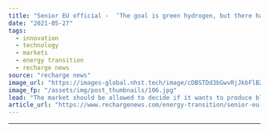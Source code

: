 ```yaml
---
title: "Senior EU official -  ‘The goal is green hydrogen, but there has to some blue along the way’"
date: "2021-05-27"
tags: 
  - innovation
  - technology
  - markets
  - energy transition
  - recharge news
source: "recharge news"
image_url: "https://images-global.nhst.tech/image/cDBSTDd3bGwvRjJkbFlBZXpTeThZVWtRMXNQRjBacUtGamkvcXVXeklRbz0=/nhst/binary/f580cc61c0579d09891e52c6de53d803"
image_fp: "/assets/img/post_thumbnails/106.jpg"
lead: "The market should be allowed to decide if it wants to produce blue H2 and risk having stranded assets, Eurelectric Power Summit told"
article_url: "https://www.rechargenews.com/energy-transition/senior-eu-official-the-goal-is-green-hydrogen-but-there-has-to-some-blue-along-the-way-/2-1-1017100"
---
```


---
